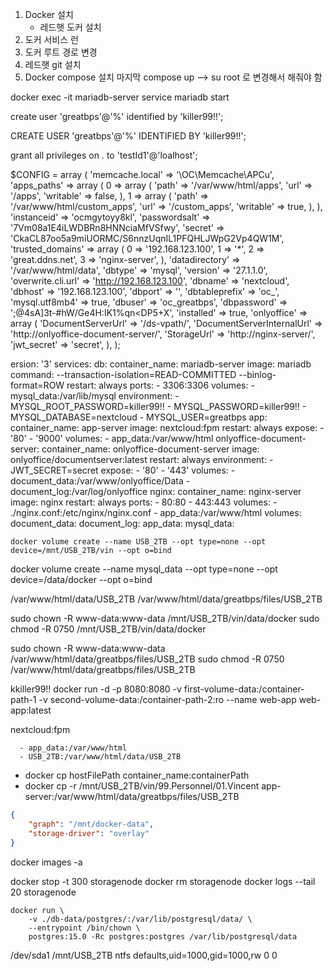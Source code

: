 
1. Docker 설치 
    - 레드햇 도커 설치
2. 도커 서비스 런
3. 도커 루트 경로 변경
4. 레드햇 git 설치
5. Docker compose 설치
 마지막 compose up --> su root 로 변경해서 해줘야 함


docker exec -it mariadb-server service mariadb start


create user 'greatbps'@'%' identified by 'killer99!!';


CREATE USER 'greatbps'@'%' IDENTIFIED BY 'killer99!!';


grant all privileges on *.* to 'testId1'@'loalhost';




$CONFIG = array (
  'memcache.local' => '\\OC\\Memcache\\APCu',
  'apps_paths' =>
  array (
    0 =>
    array (
      'path' => '/var/www/html/apps',
      'url' => '/apps',
      'writable' => false,
    ),
    1 =>
    array (
      'path' => '/var/www/html/custom_apps',
      'url' => '/custom_apps',
      'writable' => true,
    ),
  ),
  'instanceid' => 'ocmgytoyy8kl',
  'passwordsalt' => '7Vm08a1E4iLWDBRn8HNNciaMfVSfwy',
  'secret' => 'CkaCL87oo5a9miUORMC/S6nnzUqnIL1PFQHLJWpG2Vp4QW1M',
  'trusted_domains' =>
  array (
    0 => '192.168.123.100',
    1 => '*',
    2 => 'great.ddns.net',
    3 => 'nginx-server',
  ),
  'datadirectory' => '/var/www/html/data',
  'dbtype' => 'mysql',
  'version' => '27.1.1.0',
  'overwrite.cli.url' => 'http://192.168.123.100',
  'dbname' => 'nextcloud',
  'dbhost' => '192.168.123.100',
  'dbport' => '',
  'dbtableprefix' => 'oc_',
  'mysql.utf8mb4' => true,
  'dbuser' => 'oc_greatbps',
  'dbpassword' => ';@4sA]3t-#hW/Ge4H:IK1%qn<DP5+X',
  'installed' => true,
  'onlyoffice' =>
  array (
    'DocumentServerUrl' => '/ds-vpath/',
    'DocumentServerInternalUrl' => 'http://onlyoffice-document-server/',
    'StorageUrl' => 'http://nginx-server/',
    'jwt_secret' => 'secret',
  ),
);



ersion: '3'
services:
  db:
    container_name: mariadb-server
    image: mariadb
    command: --transaction-isolation=READ-COMMITTED --binlog-format=ROW
    restart: always
    ports:
      - 3306:3306
    volumes:
      - mysql_data:/var/lib/mysql
    environment:
      - MYSQL_ROOT_PASSWORD=killer99!!
      - MYSQL_PASSWORD=killer99!!
      - MYSQL_DATABASE=nextcloud
      - MYSQL_USER=greatbps
  app:
    container_name: app-server
    image: nextcloud:fpm
    restart: always
    expose:
      - '80'
      - '9000'
    volumes:
      - app_data:/var/www/html
  onlyoffice-document-server:
    container_name: onlyoffice-document-server
    image: onlyoffice/documentserver:latest
    restart: always
    environment:
      - JWT_SECRET=secret
    expose:
      - '80'
      - '443'
    volumes:
      - document_data:/var/www/onlyoffice/Data
      - document_log:/var/log/onlyoffice
  nginx:
    container_name: nginx-server
    image: nginx
    restart: always
    ports:
      - 80:80
      - 443:443
    volumes:
      - ./nginx.conf:/etc/nginx/nginx.conf
      - app_data:/var/www/html
volumes:
  document_data:
  document_log:
  app_data:
  mysql_data:



```
docker volume create --name USB_2TB --opt type=none --opt device=/mnt/USB_2TB/vin --opt o=bind
```


docker volume create --name  mysql_data --opt type=none --opt device=/data/docker --opt o=bind



/var/www/html/data/USB_2TB
/var/www/html/data/greatbps/files/USB_2TB

sudo chown -R www-data:www-data  /mnt/USB_2TB/vin/data/docker
sudo chmod -R 0750 /mnt/USB_2TB/vin/data/docker

sudo chown -R www-data:www-data /var/www/html/data/greatbps/files/USB_2TB
sudo chmod -R 0750 /var/www/html/data/greatbps/files/USB_2TB


kkiller99!!
docker run -d -p 8080:8080 -v first-volume-data:/container-path-1 -v second-volume-data:/container-path-2:ro --name web-app web-app:latest

nextcloud:fpm


      - app_data:/var/www/html
      - USB_2TB:/var/www/html/data/USB_2TB
  - docker cp hostFilePath container_name:containerPath
  - docker cp -r /mnt/USB_2TB/vin/99.Personnel/01.Vincent app-server:/var/www/html/data/greatbps/files/USB_2TB


```json
{
    "graph": "/mnt/docker-data",
    "storage-driver": "overlay"
}
```


docker images -a


docker stop -t 300 storagenode 
docker rm storagenode
docker logs --tail 20 storagenode


```
docker run \
    -v ./db-data/postgres/:/var/lib/postgresql/data/ \
    --entrypoint /bin/chown \
    postgres:15.0 -Rc postgres:postgres /var/lib/postgresql/data
```



/dev/sda1 /mnt/USB_2TB  ntfs  defaults,uid=1000,gid=1000,rw 0 0